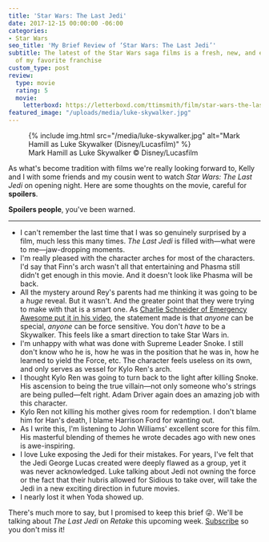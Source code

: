 ```yaml
---
title: 'Star Wars: The Last Jedi'
date: 2017-12-15 00:00:00 -06:00
categories:
- Star Wars
seo_title: 'My Brief Review of ‘Star Wars: The Last Jedi’'
subtitle: The latest of the Star Wars saga films is a fresh, new, and exciting chapter
  of my favorite franchise
custom_type: post
review:
  type: movie
  rating: 5
  movie:
    letterboxd: https://letterboxd.com/ttimsmith/film/star-wars-the-last-jedi/
featured_image: "/uploads/media/luke-skywalker.jpg"
---
```


<figure class="extendout">
  {% include img.html src="/media/luke-skywalker.jpg" alt="Mark Hamill as Luke Skywalker (Disney/Lucasfilm)" %}
  <figcaption>Mark Hamill as Luke Skywalker <span class="image__copyright">© Disney/Lucasfilm</span></figcaption>
</figure>

As what's become tradition with films we're really looking forward to, Kelly and I with some friends and my cousin went to watch _Star Wars: The Last Jedi_ on opening night. Here are some thoughts on the movie, careful for **spoilers**.

**Spoilers people**, you've been warned.

---

- I can't remember the last time that I was so genuinely surprised by a film, much less this many times. _The Last Jedi_ is filled with—what were to me—jaw-dropping moments.
- I'm really pleased with the character arches for most of the characters. I'd say that Finn's arch wasn't all that entertaining and Phasma still didn't get enough in this movie. And it doesn't look like Phasma will be back.
- All the mystery around Rey's parents had me thinking it was going to be a _huge_ reveal. But it wasn't. And the greater point that they were trying to make with that is a smart one. As [Charlie Schneider of Emergency Awesome put it in his video](https://youtu.be/xJBVo7XjI3w), the statement made is that _anyone_ can be special, _anyone_ can be force sensitive. You don't _have_ to be a Skywalker. This feels like a smart direction to take Star Wars in.
- I'm unhappy with what was done with Supreme Leader Snoke. I still don't know who he is, how he was in the position that he was in, how he learned to yield the Force, etc. The character feels useless on its own, and only serves as vessel for Kylo Ren's arch.
- I thought Kylo Ren was going to turn back to the light after killing Snoke. His ascension to being the true villain—not only someone who's strings are being pulled—felt right. Adam Driver again does an amazing job with this character.
- Kylo Ren not killing his mother gives room for redemption. I don't blame him for Han's death, I blame Harrison Ford for wanting out.
- As I write this, I'm listening to John Williams' excellent score for this film. His masterful blending of themes he wrote decades ago with new ones is awe-inspiring.
- I love Luke exposing the Jedi for their mistakes. For years, I've felt that the Jedi George Lucas created were deeply flawed as a group, yet it was never acknowledged. Luke talking about Jedi not owning the force or the fact that their hubris allowed for Sidious to take over, will take the Jedi in a new exciting direction in future movies.
- I nearly lost it when Yoda showed up.

There's much more to say, but I promised to keep this brief 😜. We'll be talking about _The Last Jedi_ on _Retake_ this upcoming week. [Subscribe](https://nightowl.fm/retake) so you don't miss it!
